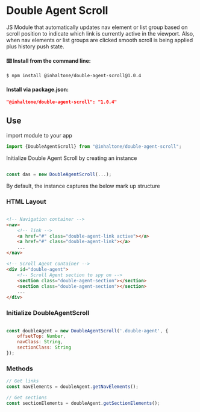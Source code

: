 # Double Agent Scroll 
JS Module that automatically updates nav element or list group based on scroll position to indicate which link is currently active in the viewport. Also, when nav elements or list groups are clicked smooth scroll is being applied plus history push state.


#### ⌨️ Install from the command line:
````bash
$ npm install @inhaltone/double-agent-scroll@1.0.4
````

#### Install via package.json:
````json
"@inhaltone/double-agent-scroll": "1.0.4"
````

## Use
import module to your app

```js
import {DoubleAgentScroll} from "@inhaltone/double-agent-scroll";
```
Initialize Double Agent Scroll by creating an instance

````js

const das = new DoubleAgentScroll(...);

````
By default, the instance captures the below mark up structure
### HTML Layout

``````html

<!-- Navigation container -->
<nav>
    <!-- link -->
    <a href="#" class="double-agent-link active"></a>
    <a href="#" class="double-agent-link"></a>
    ...
</nav>

<!-- Scroll Agent container -->
<div id="double-agent">
    <!-- Scroll Agent section to spy on -->
    <section class="double-agent-section"></section>
    <section class="double-agent-section"></section>
    ...
</div>

``````
### Initialize DoubleAgentScroll

```js

const doubleAgent = new DoubleAgentScroll('.double-agent', {
    offsetTop: Number,
    navClass: String,
    sectionClass: String
});
```

### Methods

``````js
// Get links
const navElements = doubleAgent.getNavElements();

// Get sections
const sectionElements = doubleAgent.getSectionElements();

``````